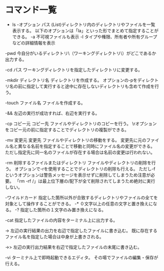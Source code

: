 # コマンド一覧
- ls \-オプション パス
(List)ディレクトリ内のディレクトリやファイルを一覧表示する。
以下のオプションは「la」といった形でまとめて指定することができる。
    -a 不可視ファイルも表示
    -l タイプや権限、所有者や所有グループなどの詳細情報を表示

-pwd
今自分がいるディレクトリ\（ワーキングディレクトリ\）がどこであるか出力する。
  
-cd パス
ワーキングディレクトリを指定したディレクトリに変更する。

-mkdir ディレクトリ名
ディレクトリを作成する。
オプションの\-pをディレクトリ名の前に指定して実行すると途中に存在しないディレクトリも含めて作成を行う。

-touch ファイル名
ファイルを作成する。

-\&\&
左辺の実行が成功すれば、右辺を実行する。

-cp コピー元 コピー先
ファイルやディレクトリのコピーを行う。
\rオプションをコピー元の前に指定することでディレクトリの複製ができる。

-mv 変更元 変更先
ファイルやディレクトリの移動をする。
変更先に元のファイル名と異なる名前を指定することで移動と同時にファイル名の変更ができる。
ただし指定先に同一名のファイルが存在する場合は名前の変更は行われない。

-rm 削除するファイルまたはディレクトリ
ファイルやディレクトリの削除を行う。
オプションで\-rを使用することでディレクトリの削除も行える。
ただし\-fというオプションは警告メッセージを表示せずに削除してしまうため注意が必要。
「rm \-rf /」は最上位下層の/配下が全て削除されてしまうため絶対に実行しない。

-ワイルドカード
指定した箇所以外が合致するディレクトリやファイルの全てを対象として操作することができる。
    -\*
    ０文字以上の任意の文字と置き換えになる。
    -\?
    指定した箇所の１文字のみ置き換えになる。

-cat
指定したファイルの内容をターミナル上に出力する。

-\>
左辺の実行結果の出力を右辺で指定したファイルに書き込む。
既に存在するファイル名を指定した場合は中身が上書きされる。

-\>\>
左辺の実行出力結果を右辺で指定したファイルの末尾に書き込む。

-vi
ターミナル上で即時起動できるエディタ。
その場でファイルの編集・保存が行える。

